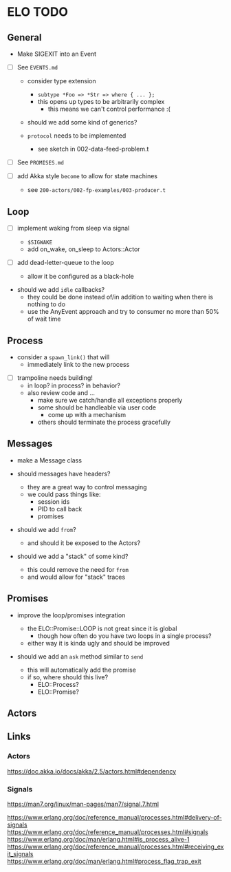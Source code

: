 # ELO TODO

<!-------------------------------------------------------->
## General
<!-------------------------------------------------------->

- Make SIGEXIT into an Event

- [ ] See `EVENTS.md`
    - consider type extension
        - `subtype *Foo => *Str => where { ... };`
        - this opens up types to be arbitrarily complex
            - this means we can't control performance :(

    - should we add some kind of generics?

    - `protocol` needs to be implemented
        - see sketch in 002-data-feed-problem.t

- [ ] See `PROMISES.md`

- [ ] add Akka style `become` to allow for state machines
    - see `200-actors/002-fp-examples/003-producer.t`

<!-------------------------------------------------------->
## Loop
<!-------------------------------------------------------->

- [ ] implement waking from sleep via signal
    - `$SIGWAKE`
    - add on_wake, on_sleep to Actors::Actor

- [ ] add dead-letter-queue to the loop
    - allow it be configured as a black-hole

- should we add `idle` callbacks?
    - they could be done instead of/in addition to waiting when there is nothing to do
    - use the AnyEvent approach and try to consumer no more than 50% of wait time

<!-------------------------------------------------------->
## Process
<!-------------------------------------------------------->

- consider a `spawn_link()` that will
    - immediately link to the new process

- [ ] trampoline needs building!
    - in loop? in process? in behavior?
    - also review code and ...
        - make sure we catch/handle all exceptions properly
        - some should be handleable via user code
            - come up with a mechanism
        - others should terminate the process gracefully

<!-------------------------------------------------------->
## Messages
<!-------------------------------------------------------->

- make a Message class

- should messages have headers?
    - they are a great way to control messaging
    - we could pass things like:
        - session ids
        - PID to call back
        - promises

- should we add `from`?
    - and should it be exposed to the Actors?

- should we add a "stack" of some kind?
    - this could remove the need for `from`
    - and would allow for "stack" traces

<!-------------------------------------------------------->
## Promises
<!-------------------------------------------------------->

- improve the loop/promises integration
    - the ELO::Promise::LOOP is not great since it is global
        - though how often do you have two loops in a single process?
    - either way it is kinda ugly and should be improved

- should we add an `ask` method similar to `send`
    - this will automatically add the promise
    - if so, where should this live?
        - ELO::Process?
        - ELO::Promise?

<!-------------------------------------------------------->
## Actors
<!-------------------------------------------------------->

<!-------------------------------------------------------->
## Links
<!-------------------------------------------------------->

### Actors

https://doc.akka.io/docs/akka/2.5/actors.html#dependency

### Signals

https://man7.org/linux/man-pages/man7/signal.7.html

https://www.erlang.org/doc/reference_manual/processes.html#delivery-of-signals
https://www.erlang.org/doc/reference_manual/processes.html#signals
https://www.erlang.org/doc/man/erlang.html#is_process_alive-1
https://www.erlang.org/doc/reference_manual/processes.html#receiving_exit_signals
https://www.erlang.org/doc/man/erlang.html#process_flag_trap_exit



